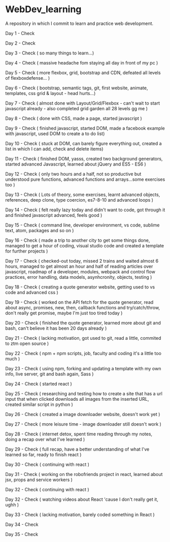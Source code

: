 # WebDev_learning
A repository in which I commit to learn and practice web development.

Day 1 - Check

Day 2 - Check

Day 3 - Check ( so many things to learn...)

Day 4 - Check ( massive headache fom staying all day in front of my pc )

Day 5 - Check ( more flexbox, grid, bootstrap and CDN, defeated all levels of flexboxdefense... ) 

Day 6 - Check ( bootstrap, semantic tags, git, first website, animate, templates, css grid & layout - head hurts...)

Day 7 - Check ( almost done with Layout/Grid/Flexbox - can't wait to start javascript already - also completed grid garden all 28 levels gg me )

Day 8 - Check ( done with CSS, made a page, started javascript )

Day 9 - Check ( finished javascript, started DOM, made a facebook example with javascript, used DOM to create a to do list)

Day 10 - Check ( stuck at DOM, can barely figure everything out, created a list in which I can add, check and delete items)

Day 11 - Check ( finished DOM, yasss, created two background generators, started advanced Javascript, learned about jQuery and ES5 - ES6 )

Day 12 - Check ( only two hours and a half, not so productive but understood pure functions, advanced functions and arrays...some exercises too )

Day 13 - Check ( Lots of theory, some exercises, learnt advanced objects, references, deep clone, type coercion, es7-8-10 and advanced loops )

Day 14 - Check ( felt really lazy today and didn't want to code, got through it and finished javascript advanced, feels good )

Day 15 - Check ( command line, developer environment, vs code, sublime text, atom, packages and so on )

Day 16 - Check ( made a trip to another city to get some things done, managed to get a hour of coding, visual studio code and created a template for further projects )

Day 17 - Check ( checked-out today, missed 2 trains and waited almost 6 hours, managed to get almost an hour and half of reading articles over javascript, roadmap of a developer, modules, webpack and control flow practices, error handling, data models, asynhcronity, objects, testing )

Day 18 - Check ( creating a quote generator website, getting used to vs code and advanced css )

Day 19 - Check ( worked on the API fetch for the quote generator, read about async, promises, new, then, callback functions and try/catch/throw, don't really get promise, maybe I'm just too tired today )

Day 20 - Check ( finished the quote generator, learned more about git and bash, can't believe it has been 20 days already )

Day 21 - Check ( lacking motivation, got used to git, read a little, commited to ztm open source )

Day 22 - Check ( npm + npm scripts, job, faculty and coding it's a little too much )

Day 23 - Check ( using npm, forking and updating a template with my own info, live server, git and bash again, Sass )

Day 24 - Check ( started react )

Day 25 - Check ( researching and testing how to create a site that has a url input that when clicked downloads all images from the inserted URL, created similar script in python )

Day 26 - Check ( created a image downloader website, doesn't work yet )

Day 27 - Check ( more leisure time - image downloader still doesn't work )

Day 28 - Check ( internet detox, spent time reading through my notes, doing a recap over what I've learned )

Day 29 - Check ( full recap, have a better understanding of what I've learned so far, ready to finish react )

Day 30 - Check ( continuing with react )

Day 31 - Check ( working on the robofriends project in react, learned about jsx, props and service workers )

Day 32 - Check ( continuing with react )

Day 32 - Check ( watching videos about React 'cause I don't really get it, ughh )

Day 33 - Check ( lacking motivation, barely coded something in React )

Day 34 - Check

Day 35 - Check
